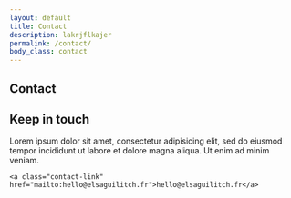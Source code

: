 ```yaml
---
layout: default
title: Contact
description: lakrjflkajer
permalink: /contact/
body_class: contact
---
```


<section class="header-contact-wrapper">
    <span class="multiline">
        <h1 class="custom-main-title">Contact</h1>
    </span>
</section>

<section class="contact-wrapper">
    <h1 class="custom-title center black">Keep in touch</h1>
    <p class="custom-description center black">Lorem ipsum dolor sit amet, consectetur adipisicing elit, sed do eiusmod tempor incididunt ut labore et dolore magna aliqua. Ut enim ad minim veniam.</p>

    <a class="contact-link" href="mailto:hello@elsaguilitch.fr">hello@elsaguilitch.fr</a>
</section>
